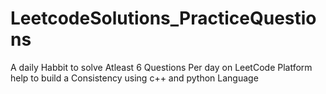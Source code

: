 # LeetcodeSolutions_PracticeQuestions
A daily Habbit to solve Atleast 6 Questions Per day on LeetCode Platform help to build a Consistency using c++ and python Language
